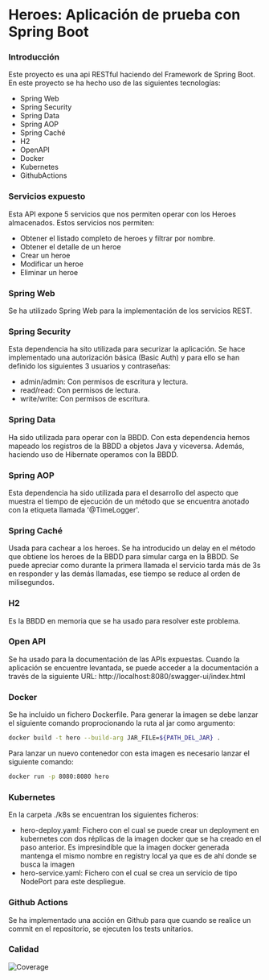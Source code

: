 # Heroes: Aplicación de prueba con Spring Boot

### Introducción
Este proyecto es una api RESTful haciendo del Framework de Spring Boot.
En este proyecto se ha hecho uso de las siguientes tecnologías:
  - Spring Web
  - Spring Security
  - Spring Data
  - Spring AOP
  - Spring Caché
  - H2
  - OpenAPI
  - Docker
  - Kubernetes
  - GithubActions

### Servicios expuesto
Esta API expone 5 servicios que nos permiten operar con los Heroes almacenados. Estos servicios nos permiten:
  - Obtener el listado completo de heroes y filtrar por nombre.
  - Obtener el detalle de un heroe
  - Crear un heroe
  - Modificar un heroe
  - Eliminar un heroe

### Spring Web
Se ha utilizado Spring Web para la implementación de los servicios REST.

### Spring Security
Esta dependencia ha sito utilizada para securizar la aplicación. Se hace implementado una autorización básica (Basic Auth) y para ello se han definido los siguientes 3 usuarios y contraseñas:

  - admin/admin: Con permisos de escritura y lectura.
  - read/read: Con permisos de lectura.
  - write/write: Con permisos de escritura.

### Spring Data
Ha sido utilizada para operar con la BBDD. Con esta dependencia hemos mapeado los registros de la BBDD a objetos Java y viceversa. Además, haciendo uso de Hibernate operamos con la BBDD.

### Spring AOP
Esta dependencia ha sido utilizada para el desarrollo del aspecto que muestra el tiempo de ejecución de un método que se encuentra anotado con la etiqueta llamada '@TimeLogger'.

### Spring Caché
Usada para cachear a los heroes. Se ha introducido un delay en el método que obtiene los heroes de la BBDD para simular carga en la BBDD. Se puede apreciar como durante la primera llamada el servicio tarda más de 3s en responder y las demás llamadas, ese tiempo se reduce al orden de milisegundos.

### H2
Es la BBDD en memoria que se ha usado para resolver este problema.

### Open API
Se ha usado para la documentación de las APIs expuestas. Cuando la aplicación se encuentre levantada, se puede acceder a la documentación a través de la siguiente URL: http://localhost:8080/swagger-ui/index.html

### Docker
Se ha incluido un fichero Dockerfile. 
Para generar la imagen se debe lanzar el siguiente comando proprocionando la ruta al jar como argumento:
```sh
docker build -t hero --build-arg JAR_FILE=${PATH_DEL_JAR} .
```
Para lanzar un nuevo contenedor con esta imagen es necesario lanzar el siguiente comando:
```sh
docker run -p 8080:8080 hero
```

### Kubernetes
En la carpeta ./k8s se encuentran los siguientes ficheros:
  - hero-deploy.yaml: Fichero con el cual se puede crear un deployment en kubernetes con dos réplicas de la imagen docker que se ha creado en el paso anterior. Es impresindible que la imagen docker generada mantenga el mismo nombre en registry local ya que es de ahí donde se busca la imagen
  - hero-service.yaml: Fichero con el cual se crea un servicio de tipo NodePort para este despliegue.

### Github Actions
Se ha implementado una acción en Github para que cuando se realice un commit en el repositorio, se ejecuten los tests unitarios.

### Calidad
![Coverage](.github/badges/jacoco.svg)

